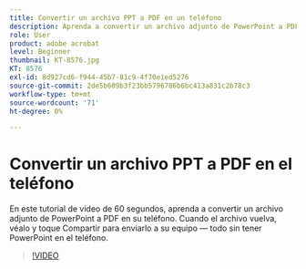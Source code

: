 ```yaml
---
title: Convertir un archivo PPT a PDF en un teléfono
description: Aprenda a convertir un archivo adjunto de PowerPoint a PDF en su teléfono
role: User
product: adobe acrobat
level: Beginner
thumbnail: KT-8576.jpg
KT: 8576
exl-id: 8d927cd6-f944-45b7-81c9-4f70e1ed5276
source-git-commit: 2de5b609b3f23bb5796786b6bc413a831c2b78c3
workflow-type: tm+mt
source-wordcount: '71'
ht-degree: 0%

---
```


# Convertir un archivo PPT a PDF en el teléfono

En este tutorial de vídeo de 60 segundos, aprenda a convertir un archivo adjunto de PowerPoint a PDF en su teléfono. Cuando el archivo vuelva, véalo y toque Compartir para enviarlo a su equipo — todo sin tener PowerPoint en el teléfono.

>[!VIDEO](https://video.tv.adobe.com/v/336366?hidetitle=true)
